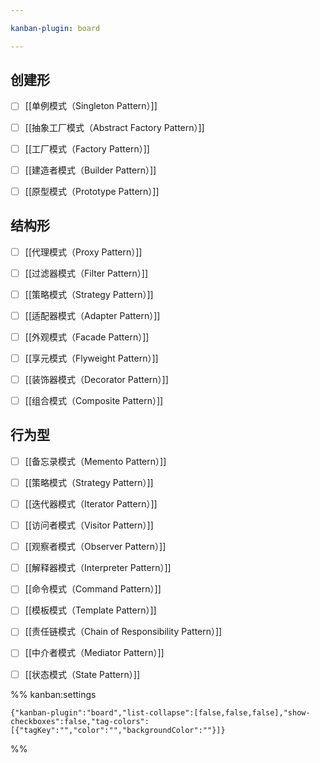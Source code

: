 ```yaml
---

kanban-plugin: board

---
```


## 创建形

- [ ] [[单例模式（Singleton Pattern）]]
- [ ] [[抽象工厂模式（Abstract Factory Pattern）]]
- [ ] [[工厂模式（Factory Pattern）]]
- [ ] [[建造者模式（Builder Pattern）]]
- [ ] [[原型模式（Prototype Pattern）]]


## 结构形

- [ ] [[代理模式（Proxy Pattern）]]
- [ ] [[过滤器模式（Filter Pattern）]]
- [ ] [[策略模式（Strategy Pattern）]]
- [ ] [[适配器模式（Adapter Pattern）]]
- [ ] [[外观模式（Facade Pattern）]]
- [ ] [[享元模式（Flyweight Pattern）]]
- [ ] [[装饰器模式（Decorator Pattern）]]
- [ ] [[组合模式（Composite Pattern）]]


## 行为型

- [ ] [[备忘录模式（Memento Pattern）]]
- [ ] [[策略模式（Strategy Pattern）]]
- [ ] [[迭代器模式（Iterator Pattern）]]
- [ ] [[访问者模式（Visitor Pattern）]]
- [ ] [[观察者模式（Observer Pattern）]]
- [ ] [[解释器模式（Interpreter Pattern）]]
- [ ] [[命令模式（Command Pattern）]]
- [ ] [[模板模式（Template Pattern）]]
- [ ] [[责任链模式（Chain of Responsibility Pattern）]]
- [ ] [[中介者模式（Mediator Pattern）]]
- [ ] [[状态模式（State Pattern）]]




%% kanban:settings
```
{"kanban-plugin":"board","list-collapse":[false,false,false],"show-checkboxes":false,"tag-colors":[{"tagKey":"","color":"","backgroundColor":""}]}
```
%%
